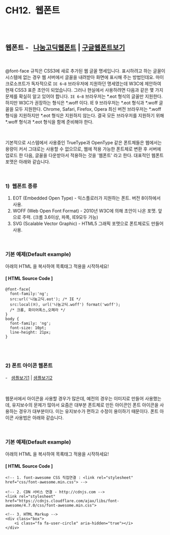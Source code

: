 # CH12.  웹폰트

<br>
<br>

## 웹폰트 \-   [나눔고딕웹폰트](http://wdschools.co.kr/gate/classroom/chapter1-html5/page/src/font.zip) | [구글웹폰트보기](https://fonts.google.com/)

<br>

@font-face 규칙은 CSS3에 새로 추가된 웹 글꼴 명세입니다. 표시하려고 하는 글꼴이 시스템에 없는 경우 웹 서버에서 글꼴을 내려받아 화면에 표시해 주는 방법인데요. 마이크로소프트가 독자적으로 `IE 6~8` 브라우저에 지원하던 명세였는데 W3C에 제안하여 현재 CSS3 표준 초안이 되었습니다. 그러나 현실에서 사용하려면 다음과 같은 몇 가지 문제를 확실히 알고 있어야 합니다. `IE 6~8` 브라우저는 \*.eot 형식의 글꼴만 지원한다. 하지만 W3C가 권장하는 형식은 \*.woff 이다. IE 9 브라우저는 \*.eot 형식과 \*.woff 글꼴을 모두 지원한다. Chrome, Safari, Firefox, Opera 최신 버전 브라우저는 \*.woff 형식을 지원하지만 \*.eot 형식은 지원하지 않는다. 결국 모든 브라우저를 지원하기 위해 \*.woff 형식과 \*.eot 형식을 함께 준비해야 한다.

<br>

기본적으로 시스템에서 사용중인 TrueType과 OpenType 같은 폰트체들은 웹에서는 용량이 커서 그대로는 사용할 수 없으므로, 웹에 적용 가능한 폰트체로 변환 후 서버에 업로드 한 다음, 글꼴을 다운받아서 적용하는 것을 '웹폰트' 라고 한다. 대표적인 웹폰트 포맷은 아래와 같습니다.

<br>

### 1)  웹폰트 종류

1. EOT (Embedded Open Type) - 익스플로러가 지원하는 폰트. 버전 8이하에서 사용.
2. WOFF (Web Open Font Format) - 2010년 W3C에 의해 초안이 나온 포맷. 앞으로 주력. (크롬 3.6이상, 파폭, IE9모두 가능)
3. SVG (Scalable Vector Graphic) - HTML5 그래픽 포맷으로 폰트체로도 만들어 사용.

<br>  

### 기본 예제(Default example)

아래의 HTML 을 복사하여 목록태그 적용을 시작하세요! 

#### \[ HTML Source Code \]

```
@font-face{
  font-family:'ng';
  src:url('나눔고딕.eot'); /* IE */
  src:local(※), url('나눔고딕.woff') format('woff'); 
  /* 크롬, 화이어폭스,오페라 */
}
body {
  font-family: 'ng';
  font-size: 10pt;
  line-height: 21px;
}
```

<br>
<br> 
  

### 2) 폰트 아이콘 웹폰트   
\-   [샘플보기1](http://wdschools.co.kr/gate/classroom/chapter1-html5/page/sample/html5-test3-1.html) | [샘플보기2](http://wdschools.co.kr/gate/classroom/chapter1-html5/page/sample/html5-test3-2.html)

<br>

웹문서에서 아이콘을 사용할 경우가 많은데, 예전의 경우는 이미지로 만들어 사용했는데, 유지보수의 문제가 많아서 요즘은 대부분 폰트체로 만든 아이콘인 폰트 아이콘을 사용하는 경우가 대부분이다. 이는 유지보수가 편하고 수정이 용이하기 때문이다. 폰트 아이콘 사용법은 아래와 같습니다.

<br>

### 기본 예제(Default example)

아래의 HTML 을 복사하여 목록태그 적용을 시작하세요!

  

#### \[ HTML Source Code \]

```
<!-- 1. font-awesome CSS 직접연결 : <link rel="stylesheet" href="css/font-awesome.min.css">	-->
	
<!-- 2. CDN 서비스 연결 - http://cdnjs.com -->
<link rel="stylesheet" href="https://cdnjs.cloudflare.com/ajax/libs/font-awesome/4.7.0/css/font-awesome.min.css">

<!-- 3. HTML Markup -->
<div class="box">
	<i class="fa fa-user-circle" aria-hidden="true"></i>
</div>
```